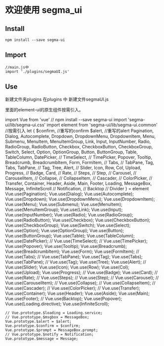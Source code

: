 # 欢迎使用 segma_ui

## Install
	npm install --save segma-ui
## Import
	//main.js中
	import './plugins/segmaUI.js'
## Use
新建文件夹plugins
在plugins 中 新建文件segmaUI.js

里面的element-ui的原生组件按需引入。

  import Vue from 'vue'
	// npm install --save segma-ui
	import 'segma-ui/lib/segma-ui.css'
	import element from 'segma-ui/lib/segma-ui.common'
	//按需引入
	let {
		$confirm,  //重写的confirm
		$alert,  //重写的alert
		Pagination,
		Dialog,
		Autocomplete,
		Dropdown,
		DropdownMenu,
		DropdownItem,
		Menu,
		Submenu,
		MenuItem,
		MenuItemGroup,
		Link,
		Input,
		InputNumber,
		Radio,
		RadioGroup,
		RadioButton,
		Checkbox,
		CheckboxButton,
		CheckboxGroup,
		Switch,
		Select,
		Option,
		OptionGroup,
		Button,
		ButtonGroup,
		Table,
		TableColumn,
		DatePicker,
		// TimeSelect,
		// TimePicker,
		Popover,
		Tooltip,
		Breadcrumb,
		BreadcrumbItem,
		Form,
		FormItem,
		// Tabs,
		// TabPane,
		Tag,
		Tabs,
		TabPane,
		// Tag,
		Tree,
		Alert,
		// Slider,
		Icon,
		Row,
		Col,
		Upload,
		Progress,
		// Badge,
		Card,
		// Rate,
		// Steps,
		// Step,
		// Carousel,
		// CarouselItem,
		// Collapse,
		// CollapseItem,
		// Cascader,
		// ColorPicker,
		// Transfer,
		Container,
		Header,
		Aside,
		Main,
		Footer,
		Loading,
		MessageBox,
		Message,
		InfiniteScroll
		// Notification,
		// Backtop
		// Divider
	} = element
	Vue.use(Pagination);
	Vue.use(Dialog);
	Vue.use(Autocomplete);
	Vue.use(Dropdown);
	Vue.use(DropdownMenu);
	Vue.use(DropdownItem);
	Vue.use(Menu);
	Vue.use(Submenu);
	Vue.use(MenuItem);
	Vue.use(MenuItemGroup);
	Vue.use(Link);
	Vue.use(Input);
	Vue.use(InputNumber);
	Vue.use(Radio);
	Vue.use(RadioGroup);
	Vue.use(RadioButton);
	Vue.use(Checkbox);
	Vue.use(CheckboxButton);
	Vue.use(CheckboxGroup);
	Vue.use(Switch);
	Vue.use(Select);
	Vue.use(Option);
	Vue.use(OptionGroup);
	Vue.use(Button);
	Vue.use(ButtonGroup);
	Vue.use(Table);
	Vue.use(TableColumn);
	Vue.use(DatePicker);
	// Vue.use(TimeSelect);
	// Vue.use(TimePicker);
	Vue.use(Popover);
	Vue.use(Tooltip);
	Vue.use(Breadcrumb);
	Vue.use(BreadcrumbItem);
	Vue.use(Form);
	Vue.use(FormItem);
	// Vue.use(Tabs);
	// Vue.use(TabPane);
	Vue.use(Tag);
	Vue.use(Tabs);
	Vue.use(TabPane);
	// Vue.use(Tag);
	Vue.use(Tree);
	Vue.use(Alert);
	// Vue.use(Slider);
	Vue.use(Icon);
	Vue.use(Row);
	Vue.use(Col);
	Vue.use(Upload);
	Vue.use(Progress);
	// Vue.use(Badge);
	Vue.use(Card);
	// Vue.use(Rate);
	// Vue.use(Steps);
	// Vue.use(Step);
	// Vue.use(Carousel);
	// Vue.use(CarouselItem);
	// Vue.use(Collapse);
	// Vue.use(CollapseItem);
	// Vue.use(Cascader);
	// Vue.use(ColorPicker);
	// Vue.use(Transfer);
	Vue.use(Container);
	Vue.use(Header);
	Vue.use(Aside);
	Vue.use(Main);
	Vue.use(Footer);
	// Vue.use(Backtop);
	Vue.use(Popover);
	Vue.use(Loading.directive);
	Vue.use(InfiniteScroll);

	// Vue.prototype.$loading = Loading.service;
	// Vue.prototype.$msgbox = MessageBox;
	Vue.prototype.$alert = $alert;
	Vue.prototype.$confirm = $confirm;
	Vue.prototype.$prompt = MessageBox.prompt;
	// Vue.prototype.$notify = Notification;
	Vue.prototype.$message = Message;
